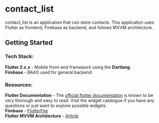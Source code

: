 # contact_list

contact_list is an application that can store contacts. This application uses Flutter as frontend, Firebase as backend, and follows MVVM architecture.

## Getting Started

### Tech Stack:

**Flutter 2.x.x** - Mobile front-end framework using the **Dartlang**.\
**Firebase** - BAAS used for general backend.

### Resources:

**Flutter Documentation** - The [official flutter documentation](https://flutter.dev/) is known to be very thorough and easy to read. Visit the widget catalogue if you have any questions or just want to explore possible widgets.\
**Firebase** - [FlutterFire](https://firebase.flutter.dev/docs/overview)\
**Flutter MVVM Architecture** - [Article](https://medium.com/flutter-community/flutter-provider-v3-architecture-using-proxyprovider-for-injection-62cf5c58ea52)
